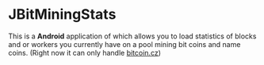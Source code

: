 JBitMiningStats
==========================
This is a **Android** application of which allows you to load statistics of blocks and or workers you currently have on a pool mining bit coins and name coins. (Right now it can only handle [bitcoin.cz](http://bitcoin.cz))
